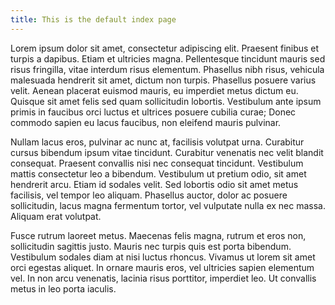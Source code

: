 ```yaml
---
title: This is the default index page
---
```


Lorem ipsum dolor sit amet, consectetur adipiscing elit. Praesent finibus et turpis a dapibus. Etiam et ultricies magna. Pellentesque tincidunt mauris sed risus fringilla, vitae interdum risus elementum. Phasellus nibh risus, vehicula malesuada hendrerit sit amet, dictum non turpis. Phasellus posuere varius velit. Aenean placerat euismod mauris, eu imperdiet metus dictum eu. Quisque sit amet felis sed quam sollicitudin lobortis. Vestibulum ante ipsum primis in faucibus orci luctus et ultrices posuere cubilia curae; Donec commodo sapien eu lacus faucibus, non eleifend mauris pulvinar.

Nullam lacus eros, pulvinar ac nunc at, facilisis volutpat urna. Curabitur cursus bibendum ipsum vitae tincidunt. Curabitur venenatis nec velit blandit consequat. Praesent convallis nisi nec consequat tincidunt. Vestibulum mattis consectetur leo a bibendum. Vestibulum ut pretium odio, sit amet hendrerit arcu. Etiam id sodales velit. Sed lobortis odio sit amet metus facilisis, vel tempor leo aliquam. Phasellus auctor, dolor ac posuere sollicitudin, lacus magna fermentum tortor, vel vulputate nulla ex nec massa. Aliquam erat volutpat.

Fusce rutrum laoreet metus. Maecenas felis magna, rutrum et eros non, sollicitudin sagittis justo. Mauris nec turpis quis est porta bibendum. Vestibulum sodales diam at nisi luctus rhoncus. Vivamus ut lorem sit amet orci egestas aliquet. In ornare mauris eros, vel ultricies sapien elementum vel. In non arcu venenatis, lacinia risus porttitor, imperdiet leo. Ut convallis metus in leo porta iaculis.


